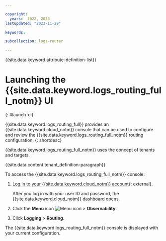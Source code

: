 ```yaml
---

copyright:
  years:  2022, 2023
lastupdated: "2023-11-29"

keywords:

subcollection: logs-router

---
```


{{site.data.keyword.attribute-definition-list}}

# Launching the {{site.data.keyword.logs_routing_full_notm}} UI
{: #launch-ui}

{{site.data.keyword.logs_routing_full}} provides an {{site.data.keyword.cloud_notm}} console that can be used to configure and review the {{site.data.keyword.logs_routing_full_notm}} routing configuration.
{: shortdesc}

{{site.data.keyword.logs_routing_full_notm}} uses the concept of tenants and targets.

{{site.data.content.tenant_definition-paragraph}}


To access the {{site.data.keyword.logs_routing_full_notm}} console:

1. [Log in to your {{site.data.keyword.cloud_notm}} account](https://cloud.ibm.com/login){: external}.

	After you log in with your user ID and password, the {{site.data.keyword.cloud_notm}} dashboard opens.

2. Click the **Menu** icon ![Menu icon](../../icons/icon_hamburger.svg "Menu") &gt; **Observability**.

3. Click **Logging** > **Routing**.

The {{site.data.keyword.logs_routing_full_notm}} console is displayed with your current configuration.

